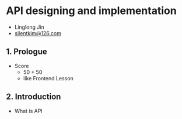 # API designing and implementation

* Linglong Jin
* silentkim@126.com

## 1. Prologue

* Score
  * 50 + 50
  * like Frontend Lesson

## 2. Introduction

* What is API
